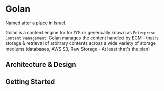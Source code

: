 # Golan
Named after a place in Israel. 

Golan is a content engine for for `ECM` or generically known as `Enterprise Content Management`. Golan manages the content handled by ECM - that is storage & retrieval of arbitrary contents across a wide variety of storage mediums (databases, AWS S3, Raw Storage - At least that's the plan)

## Architecture & Design

## Getting Started

